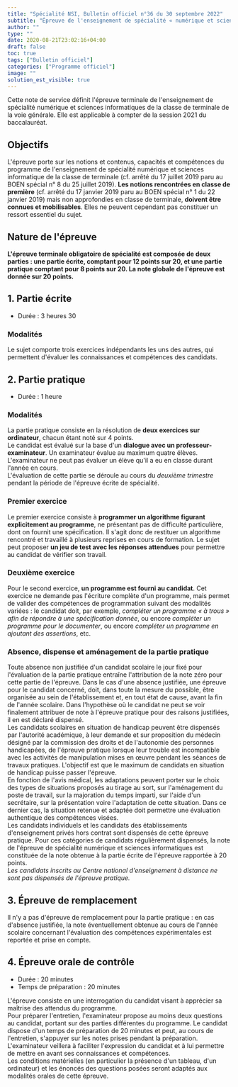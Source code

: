 ```yaml
---
title: "Spécialité NSI, Bulletin officiel n°36 du 30 septembre 2022"
subtitle: "Épreuve de l'enseignement de spécialité « numérique et sciences informatiques » de la classe de terminale de la voie générale à compter de la session 2023 de l'examen du baccalauréat"
author: ""
type: ""
date: 2020-08-21T23:02:16+04:00
draft: false
toc: true
tags: ["Bulletin officiel"]
categories: ["Programme officiel"]
image: ""
solution_est_visible: true
---
```


Cette note de service définit l'épreuve terminale de l'enseignement de spécialité numérique et sciences informatiques de la classe de terminale de la voie générale. Elle est applicable à compter de la session 2021 du baccalauréat.

## Objectifs

L'épreuve porte sur les notions et contenus, capacités et compétences du programme de l'enseignement de spécialité numérique et sciences informatique de la classe de terminale (cf. arrêté du 17 juillet 2019 paru au BOEN spécial n° 8 du 25 juillet 2019). **Les notions rencontrées en classe de première** (cf. arrêté du 17 janvier 2019 paru au BOEN spécial n° 1 du 22 janvier 2019) mais non approfondies en classe de terminale, **doivent être connues et mobilisables**. Elles ne peuvent cependant pas constituer un ressort essentiel du sujet.

## Nature de l'épreuve

**L'épreuve terminale obligatoire de spécialité est composée de deux parties : une partie écrite, comptant pour 12 points sur 20, et une partie pratique comptant pour 8 points sur 20.
La note globale de l'épreuve est donnée sur 20 points.**

## 1. Partie écrite

- Durée : 3 heures 30

### Modalités

Le sujet comporte trois exercices indépendants les uns des autres, qui permettent d'évaluer les connaissances et compétences des candidats.

## 2. Partie pratique

- Durée : 1 heure

### Modalités

La partie pratique consiste en la résolution de **deux exercices sur ordinateur**, chacun étant noté sur 4 points.  
Le candidat est évalué sur la base d'un **dialogue avec un professeur-examinateur**. Un examinateur évalue au maximum quatre élèves. L'examinateur ne peut pas évaluer un élève qu'il a eu en classe durant l'année en cours.  
L'évaluation de cette partie se déroule au cours du *deuxième trimestre* pendant la période de l'épreuve écrite de spécialité.  

### Premier exercice

Le premier exercice consiste à **programmer un algorithme figurant explicitement au programme**, ne présentant pas de difficulté particulière, dont on fournit une spécification. Il s'agit donc de restituer un algorithme rencontré et travaillé à plusieurs reprises en cours de formation. Le sujet peut proposer **un jeu de test avec les réponses attendues** pour permettre au candidat de vérifier son travail.

### Deuxième exercice

Pour le second exercice, **un programme est fourni au candidat**. Cet exercice ne demande pas l'écriture complète d'un programme, mais permet de valider des compétences de programmation suivant des modalités variées : le candidat doit, par exemple, *compléter un programme « à trous » afin de répondre à une spécification donnée*, ou encore *compléter un programme pour le documenter*, ou encore *compléter un programme en ajoutant des assertions*, etc.

### Absence, dispense et aménagement de la partie pratique

Toute absence non justifiée d'un candidat scolaire le jour fixé pour l'évaluation de la partie pratique entraîne l'attribution de la note zéro pour cette partie de l'épreuve. Dans le cas d'une absence justifiée, une épreuve pour le candidat concerné, doit, dans toute la mesure du possible, être organisée au sein de l'établissement et, en tout état de cause, avant la fin de l'année scolaire. Dans l'hypothèse où le candidat ne peut se voir finalement attribuer de note à l'épreuve pratique pour des raisons justifiées, il en est déclaré dispensé.  
Les candidats scolaires en situation de handicap peuvent être dispensés par l'autorité académique, à leur demande et sur proposition du médecin désigné par la commission des droits et de l'autonomie des personnes handicapées, de l'épreuve pratique lorsque leur trouble est incompatible avec les activités de manipulation mises en œuvre pendant les séances de travaux pratiques. L'objectif est que le maximum de candidats en situation de handicap puisse passer l'épreuve.  
En fonction de l'avis médical, les adaptations peuvent porter sur le choix des types de situations proposés au tirage au sort, sur l'aménagement du poste de travail, sur la majoration du temps imparti, sur l'aide d'un secrétaire, sur la présentation voire l'adaptation de cette situation. Dans ce dernier cas, la situation retenue et adaptée doit permettre une évaluation authentique des compétences visées.  
Les candidats individuels et les candidats des établissements d'enseignement privés hors contrat sont dispensés de cette épreuve pratique. Pour ces catégories de candidats régulièrement dispensés, la note de l'épreuve de spécialité numérique et sciences informatiques est constituée de la note obtenue à la partie écrite de l'épreuve rapportée à 20 points.  
*Les candidats inscrits au Centre national d'enseignement à distance ne sont pas dispensés de l'épreuve pratique.*

## 3. Épreuve de remplacement

Il n'y a pas d'épreuve de remplacement pour la partie pratique : en cas d'absence justifiée, la note éventuellement obtenue au cours de l'année scolaire concernant l'évaluation des compétences expérimentales est reportée et prise en compte.  

## 4. Épreuve orale de contrôle

- Durée : 20 minutes
- Temps de préparation : 20 minutes

L'épreuve consiste en une interrogation du candidat visant à apprécier sa maîtrise des attendus du programme.  
Pour préparer l'entretien, l'examinateur propose au moins deux questions au candidat, portant sur des parties différentes du programme. Le candidat dispose d'un temps de préparation de 20 minutes et peut, au cours de l'entretien, s'appuyer sur les notes prises pendant la préparation.  
L'examinateur veillera à faciliter l'expression du candidat et à lui permettre de mettre en avant ses connaissances et compétences.  
Les conditions matérielles (en particulier la présence d'un tableau, d'un ordinateur) et les énoncés des questions posées seront adaptés aux modalités orales de cette épreuve.
